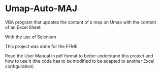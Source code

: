 # Umap-Auto-MAJ
VBA program that updates the content of a map on Umap with the content of an Excel Sheet

With the use of Selenium

This project was done for the FFME

Read the User Manual in pdf format to better understand this project and how to use it (the code has to be modified to be adapted to another Excel configuration)
